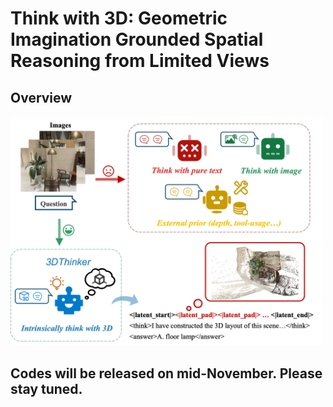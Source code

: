 # Think with 3D: Geometric Imagination Grounded Spatial Reasoning from Limited Views

## Overview
<img src="assets/teaser.png" alt="drawing" width="500"/>

## Codes will be released on mid-November. Please stay tuned.
